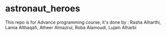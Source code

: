 # astronaut_heroes
This repo is for Advance programming course, it's done by : Rasha Alharthi, Lamia Althaqafi, Atheer Almazrui, Roba Alamoudi, Lujain Alharbi

